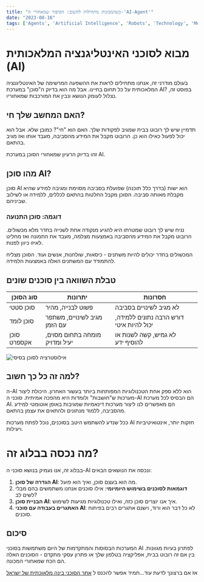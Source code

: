 ```yaml
---
title: "כשהמכונות מתחילות לחשוב: הסיפור שמאחורי ה-'AI-Agent'"
date: "2023-08-16"
tags: ['Agents', 'Artificial Intelligence', 'Robots', 'Technology', 'Methodology', 'Innovation', 'Coming', 'Machines', 'Machine Learning', 'Technological Revolution']
---
```

# מבוא לסוכני האינטליגנציה המלאכותית (AI)

בעולם מודרני זה, אנחנו מתחילים לראות את ההשפעה המרשימה של האינטליגנציה המלאכותית על כל תחום בחיינו. אבל מה הוא בדיוק ה"סוכן" במערכת AI? בפוסט זה, נצלול לעומק הנושא ונבין את המורכבות שמאחוריו.

## האם המחשב שלך חי?

תדמיין שיש לך רובוט בבית שמגיב לפקודות שלך. האם הוא "חי"? כמובן שלא. אבל הוא יכול לפעול כאילו הוא כן. הרובוט מקבל את המידע מהסביבה, מעבד אותו ואז מגיב בהתאם.

זהו בדיוק הרעיון שמאחורי הסוכן במערכת AI.

## מהו סוכן AI?

סוכן AI הוא ישות (בדרך כלל תוכנה) שפועלת בסביבה מסוימת ומגיבה למידע שהיא מקבלת מאותה סביבה. הסוכן מקבל החלטות בהתאם לכללים, ללמידה או לשילוב שביניהם.

### דוגמה: סוכן התנועה

נניח שיש לך רובוט שמטרתו היא להגיע מנקודה אחת לשנייה בחדר מלא מכשולים. הרובוט מקבל את המידע מהסביבה באמצעות מצלמה, מעבד את התמונה ואז מחליט לאיזו כיוון לפנות.

המכשולים בחדר יכולים להיות משתנים - כיסאות, שולחנות, אנשים ועוד. הסוכן מצליח להתמודד עם המשתנים האלה באמצעות הלמידה.

## טבלת השוואה בין סוכנים שונים

| סוג הסוכן  | יתרונות                                | חסרונות                                  |
|------------|---------------------------------------|----------------------------------------|
| סוכן סטטי | פשוט לבנייה, מהיר                      | לא מגיב לשינויים בסביבה                |
| סוכן לומד | מגיב לשינויים, משתפר עם הזמן         | דורש הרבה נתונים ללמידה, יכול להיות איטי |
| סוכן אקספרט | מומחה בתחום מסוים, יעיל ומדויק    | לא גמיש, קשה לשנות או להוסיף ידע         |




 ![אילוסטרציה לסוכן בסיסי](/basicAgent.png)




## למה זה כל כך חשוב?

ה-AI הוא ללא ספק אחת הטכנולוגיות המפותחות ביותר בעשור האחרון. היכולת ליצור מערכות ש"חושבות" ולומדות היא מהפכה אמיתית. סוכני ה-AI הם הבסיס לכל מערכת AI. הם מאפשרים לנו ליצור מערכות דינאמיות שמגיבות באופן אוטומטי למידע מהסביבה, ללמוד מנתונים ולהתאים את עצמן בהתאם.

ככל שנדע להשתמש היטב בסוכנים, נוכל לפתח מערכות AI חזקות יותר, אינטואיטיביות ויעילות.




# מה נכסה בבלוג זה?

בבלוג זה, אנו נעמיק בנושא סוכני ה-AI ונכסה את הנושאים הבאים:

1. **הגדרה של סוכן AI**: מה הוא בעצם סוכן, ואיך הוא פועל.
2. **דוגמאות לסוכנים בשימוש היומיומי**: אילו סוכנים אנחנו משתמשים בהם מבלי לשים לב?
3. **הבניית סוכן AI**: איך אנו יוצרים סוכן כזה, ואילו טכנולוגיות מגיעות לשימוש.
4. **האתגרים בעבודה עם סוכני AI**: לא כל דבר הוא ורוד, וישנם אתגרים רבים בפיתוח סוכנים.




## סיכום

המערכות הבסוסות והמתקדמות של היום משתמשות בסוכני AI לפתרון בעיות מגוונות. בין אם זה רובוט בבית, אפליקציה בטלפון שלך או פתרון עסקי מתקדם - הסוכנים האלה הם הכח שמאחורי המכונה.

אז אם ברצונך לדעת עוד...תמיד אפשר להכנס ל [אתר הסוכני בינה מלאוכתית של ישראל](https://www.forward2shraga.com/) 

